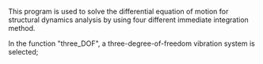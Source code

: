 This program is used to solve the differential equation of motion for structural dynamics analysis by using four different immediate integration method.

In the function "three_DOF", a three-degree-of-freedom vibration system is selected;
